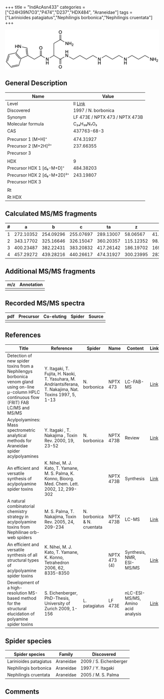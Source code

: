 +++
title = "IndAcAsn433"
categories = ["C24H39N7O3","P474","D237","HDX484",
"Araneidae"]
tags = ["Larinioides patagiatus","Nephilingis borbonica","Nephilingis cruentata"]
+++

![](/img/IndAcAsn433.png)

## General Description

| Name                        | Value                                                                          |
|-----------------------------|--------------------------------------------------------------------------------|
| Level                       | II [Link](https://www.sciencedirect.com/science/article/pii/S0040402006009811) |
| Discovered                  | 1997 / N. borbonica                                                            |
| Synonym                     | LF 473E / NPTX 473 / NPTX 473B                                                 |
| Molecular formula           | C₂₄H₃₉N₇O₃                                                                     |
| CAS                         | 437763-68-3                                                                    |
|                             |                                                                                |
| Precursor 1 [M+H]⁺          | 474.31927                                                                      |
| Precursor 2 [M+2H]²⁺        | 237.66355                                                                      |
| Precursor 3                 |                                                                                |
|                             |                                                                                |
| HDX                         | 9                                                                              |
| Precursor HDX 1 [d₉-M+D]⁺   | 484.38203                                                                      |
| Precursor HDX 2 [d₉-M+2D]²⁺ | 243.19807                                                                      |
| Precursor HDX 3             |                                                                                |
|                             |                                                                                |
| Rt                          |                                                                                |
| Rt HDX                      |                                                                                |

## Calculated MS/MS fragments

| # | a         | b         | c         | ta        | z         | y         | tz        |
|---|-----------|-----------|-----------|-----------|-----------|-----------|-----------|
| 1 | 272.10352 | 254.09296 | 255.07697 | 289.13007 | 58.06567  | 41.03912  | 75.09222  |
| 2 | 343.17702 | 325.16646 | 326.15047 | 360.20357 | 115.12352 | 98.09697  | 132.15007 |
| 3 | 400.23487 | 382.22431 | 383.20832 | 417.26142 | 186.19702 | 169.17047 | 203.22357 |
| 4 | 457.29272 | 439.28216 | 440.26617 | 474.31927 | 300.23995 | 283.21340 | 317.26650 |

## Additional MS/MS fragments

| m/z       | Annotation |
|-----------|------------|
|           |            |

## Recorded MS/MS spectra

| pdf | Precursor | Co-eluting | Spider    | Source                              |
|-----|-----------|------------|-----------|-------------------------------------|
|     |           |            |           |                                     |

## References

| Title                                                                                                                                          | Reference                                                                                                 | Spider                      | Name         | Content                            | Link                                                                                                              |
|------------------------------------------------------------------------------------------------------------------------------------------------|-----------------------------------------------------------------------------------------------------------|-----------------------------|--------------|------------------------------------|-------------------------------------------------------------------------------------------------------------------|
| Detection of new spider toxins from a Nephilengys borbonica venom gland using on-line µ-column HPLC continuous flow (FRIT) FAB LC/MS and MS/MS | Y. Itagaki, T. Fujita, H. Naoki, T. Yasuhara, M. Andriantsiferana, T. Nakajima, Nat. Toxins 1997, 5, 1-13 | N. borbonica                | NPTX 473     | LC-FAB-MS                          | [Link](https://onlinelibrary.wiley.com/doi/abs/10.1002/%28SICI%29%281997%295%3A1%3C1%3A%3AAID-NT1%3E3.0.CO%3B2-8) |
| Acylpolyamines: Mass spectrometric analytical methods for Araneidae spider acylpolyamines                                                      | Y. Itagaki , T. Nakajima , Toxin Rev. 2000, 19, 23-52                                                     | N. borbonica                | NPTX 473B    | Review                             | [Link](https://www.tandfonline.com/doi/abs/10.1081/TXR-100100314)                                                 |
| An efficient and versatile synthesis of acylpolyamine spider toxins                                                                            | K. Nihei, M. J. Kato, T. Yamane, M. S. Palma, K. Konno, Bioorg. Med. Chem. Lett. 2002, 12, 299-302        |                             | NPTX 473B    | Synthesis                          | [Link](https://www.sciencedirect.com/science/article/pii/S0960894X01007338)                                       |
| A natural combinatorial chemistry strategy in acylpolyamine toxins from Nephilinae orb-web spiders                                             | M. S. Palma, T. Nakajima, Toxin Rev. 2005, 24, 209-234                                                    | N. borbonica & N. cruentata | NPTX 473B    | LC-MS                              | [Link](https://www.tandfonline.com/doi/abs/10.1081/TXR-200057857)                                                 |
| An efficient and versatile synthesis of all structural types of acylpolyamine spider toxins                                                    | K. Nihei, M. J. Kato, T. Yamane, K. Konno, Tetrahedron 2006, 62, 8335-8350                                |                             | NPTX 473 (4) | Synthesis, NMR, ESI-MS/MS          | [Link](https://www.sciencedirect.com/science/article/pii/S0040402006009811)                                       |
| Development of a high-resolution MS-based method for the structural elucidation of polyamine spider toxins                                     | S. Eichenberger, PhD-Thesis, University of Zurich 2009, 1-156                                             | L. patagiatus               | LF 473E      | nLC-ESI-MS/MS, Amino acid analysis | [Link](https://www.zora.uzh.ch/id/eprint/12787/1/Eichenberger.pdf)                                                |

## Spider species

| Spider species         | Family    | Discovered             |
|------------------------|-----------|------------------------|
| Larinioides patagiatus | Araneidae | 2009 / S. Eichenberger |
| Nephilingis borbonica  | Araneidae | 1997 / Y. Itagaki      |
| Nephilingis cruentata  | Araneidae | 2005 / M. S. Palma     |

## Comments